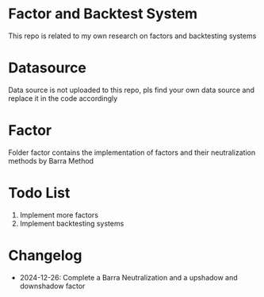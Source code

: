 # Factor and Backtest System

This repo is related to my own research on factors and backtesting systems

# Datasource 

Data source is not uploaded to this repo, pls find your own data source and replace it in the code accordingly 

# Factor 

Folder factor contains the implementation of factors and their neutralization methods by Barra Method 

# Todo List

1. Implement more factors
2. Implement backtesting systems

# Changelog

- 2024-12-26: Complete a Barra Neutralization and a upshadow and downshadow factor